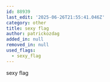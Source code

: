 ```yaml
---
id: 88939
last_edit: '2025-06-26T21:55:41.046Z'
category: other
title: sexy flag
author: patrickozdag
added_in: null
removed_in: null
used_flags:
  - sexy_flag
---
```


sexy flag
